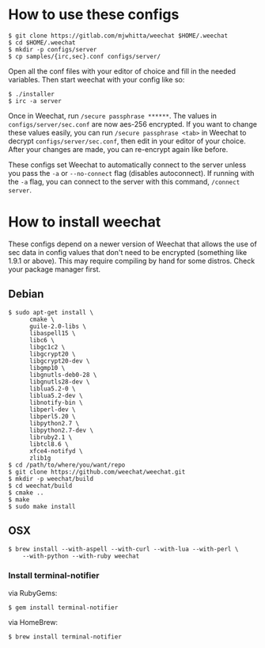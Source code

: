 # How to use these configs

```
$ git clone https://gitlab.com/mjwhitta/weechat $HOME/.weechat
$ cd $HOME/.weechat
$ mkdir -p configs/server
$ cp samples/{irc,sec}.conf configs/server/
```

Open all the conf files with your editor of choice and fill in the
needed variables. Then start weechat with your config like so:

```
$ ./installer
$ irc -a server
```

Once in Weechat, run `/secure passphrase ******`. The values in
`configs/server/sec.conf` are now aes-256 encrypted. If you want to
change these values easily, you can run `/secure passphrase <tab>` in
Weechat to decrypt `configs/server/sec.conf`, then edit in your editor
of your choice. After your changes are made, you can re-encrypt again
like before.

These configs set Weechat to automatically connect to the server
unless you pass the `-a` or `--no-connect` flag (disables
autoconnect). If running with the `-a` flag, you can connect to the
server with this command, `/connect server`.

# How to install weechat

These configs depend on a newer version of Weechat that allows the use
of sec data in config values that don't need to be encrypted
(something like 1.9.1 or above). This may require compiling by hand
for some distros. Check your package manager first.

## Debian

```
$ sudo apt-get install \
      cmake \
      guile-2.0-libs \
      libaspell15 \
      libc6 \
      libgc1c2 \
      libgcrypt20 \
      libgcrypt20-dev \
      libgmp10 \
      libgnutls-deb0-28 \
      libgnutls28-dev \
      liblua5.2-0 \
      liblua5.2-dev \
      libnotify-bin \
      libperl-dev \
      libperl5.20 \
      libpython2.7 \
      libpython2.7-dev \
      libruby2.1 \
      libtcl8.6 \
      xfce4-notifyd \
      zlib1g
$ cd /path/to/where/you/want/repo
$ git clone https://github.com/weechat/weechat.git
$ mkdir -p weechat/build
$ cd weechat/build
$ cmake ..
$ make
$ sudo make install
```

## OSX

```
$ brew install --with-aspell --with-curl --with-lua --with-perl \
    --with-python --with-ruby weechat
```

### Install terminal-notifier

via RubyGems:

```
$ gem install terminal-notifier
```

via HomeBrew:

```
$ brew install terminal-notifier
```
